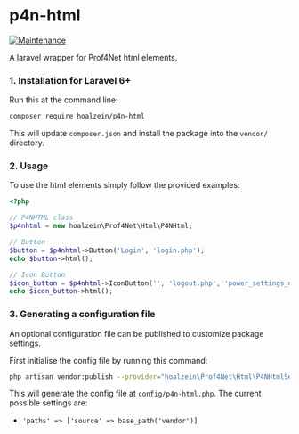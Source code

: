 p4n-html
=======================
[![Maintenance](https://img.shields.io/badge/Maintained%3F-yes-green.svg)](https://GitHub.com/hoalzein/p4n-html.js/graphs/commit-activity)

A laravel wrapper for Prof4Net html elements.


### 1. Installation for Laravel 6+
Run this at the command line:

```bash
composer require hoalzein/p4n-html
```

This will update `composer.json` and install the package into the `vendor/` directory.

### 2. Usage
To use the html elements simply follow the provided examples:

```php
<?php

// P4NHTML class
$p4nhtml = new hoalzein\Prof4Net\Html\P4NHtml;

// Button
$button = $p4nhtml->Button('Login', 'login.php');
echo $button->html();

// Icon Button
$icon_button = $p4nhtml->IconButton('', 'logout.php', 'power_settings_new');
echo $icon_button->html();
```

### 3. Generating a configuration file

An optional configuration file can be published to customize package settings.

First initialise the config file by running this command:

```bash
php artisan vendor:publish --provider="hoalzein\Prof4Net\Html\P4NHtmlServiceProvider" --tag="config"
```

This will generate the config file at `config/p4n-html.php`. The current possible settings are:

- `'paths' => ['source' => base_path('vendor')]`
